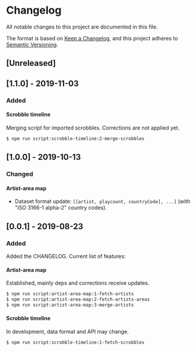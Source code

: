 # Changelog

All notable changes to this project are documented in this file.

The format is based on [Keep a Changelog](https://keepachangelog.com/en/1.0.0/),
and this project adheres to [Semantic Versioning](https://semver.org/spec/v2.0.0.html).

## [Unreleased]
## [1.1.0] - 2019-11-03
### Added
#### Scrobble timeline
Merging script for imported scrobbles. Corrections are not applied yet.
```bash
$ npm run script:scrobble-timeline:2-merge-scrobbles
```

## [1.0.0] - 2019-10-13
### Changed
#### Artist-area map
* Dataset format update: `[[artist, playcount, countryCode], ...]` (with "ISO 3166-1 alpha-2" country codes).

## [0.0.1] - 2019-08-23
### Added
Added the CHANGELOG.
Current list of features:

#### Artist-area map
Established, mainly deps and corrections receive updates.
```bash
$ npm run script:artist-area-map:1-fetch-artists
$ npm run script:artist-area-map:2-fetch-artists-areas
$ npm run script:artist-area-map:3-merge-artists
```

#### Scrobble timeline
In development, data format and API may change.
```bash
$ npm run script:scrobble-timeline:1-fetch-scrobbles
```
